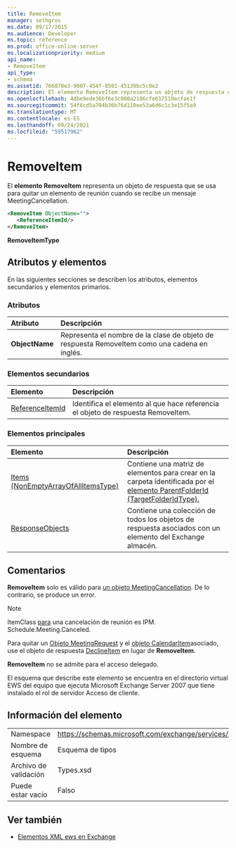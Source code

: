 ```yaml
---
title: RemoveItem
manager: sethgros
ms.date: 09/17/2015
ms.audience: Developer
ms.topic: reference
ms.prod: office-online-server
ms.localizationpriority: medium
api_name:
- RemoveItem
api_type:
- schema
ms.assetid: 766878e3-9007-454f-8501-45139bc5c0e2
description: El elemento RemoveItem representa un objeto de respuesta que se usa para quitar un elemento de reunión cuando se recibe un mensaje MeetingCancellation.
ms.openlocfilehash: 4dbe9ede36bf6e3c008a2186cfe617519ecfae1f
ms.sourcegitcommit: 54f6cd5a704b36b76d110ee53a6d6c1c3e15f5a9
ms.translationtype: MT
ms.contentlocale: es-ES
ms.lasthandoff: 09/24/2021
ms.locfileid: "59517962"
---
```

# <a name="removeitem"></a>RemoveItem

El **elemento RemoveItem** representa un objeto de respuesta que se usa para quitar un elemento de reunión cuando se recibe un mensaje MeetingCancellation. 
  
```xml
<RemoveItem ObjectName="">
   <ReferenceItemId/>
</RemoveItem>
```

 **RemoveItemType**
## <a name="attributes-and-elements"></a>Atributos y elementos

En las siguientes secciones se describen los atributos, elementos secundarios y elementos primarios.
  
### <a name="attributes"></a>Atributos

|**Atributo**|**Descripción**|
|:-----|:-----|
|**ObjectName** <br/> |Representa el nombre de la clase de objeto de respuesta RemoveItem como una cadena en inglés.  <br/> |
   
### <a name="child-elements"></a>Elementos secundarios

|**Elemento**|**Descripción**|
|:-----|:-----|
|[ReferenceItemId](referenceitemid.md) <br/> |Identifica el elemento al que hace referencia el objeto de respuesta RemoveItem.  <br/> |
   
### <a name="parent-elements"></a>Elementos principales

|**Elemento**|**Descripción**|
|:-----|:-----|
|[Items (NonEmptyArrayOfAllItemsType)](items-nonemptyarrayofallitemstype.md) <br/> |Contiene una matriz de elementos para crear en la carpeta identificada por el [elemento ParentFolderId (TargetFolderIdType).](parentfolderid-targetfolderidtype.md)  <br/> |
|[ResponseObjects](responseobjects.md) <br/> |Contiene una colección de todos los objetos de respuesta asociados con un elemento del Exchange almacén.  <br/> |
   
## <a name="remarks"></a>Comentarios

 **RemoveItem** solo es válido para [un objeto MeetingCancellation](meetingcancellation.md). De lo contrario, se produce un error.
  
> [!NOTE]
> ItemClass [para](itemclass.md) una cancelación de reunión es IPM. Schedule.Meeting.Canceled. 
  
Para quitar un [Objeto MeetingRequest](meetingrequest.md) y el [objeto CalendarItem](calendaritem.md)asociado, use el objeto de respuesta [DeclineItem](declineitem.md) en lugar de **RemoveItem**.
  
 **RemoveItem** no se admite para el acceso delegado. 
  
El esquema que describe este elemento se encuentra en el directorio virtual EWS del equipo que ejecuta Microsoft Exchange Server 2007 que tiene instalado el rol de servidor Acceso de cliente.
  
## <a name="element-information"></a>Información del elemento

|||
|:-----|:-----|
|Namespace  <br/> |https://schemas.microsoft.com/exchange/services/2006/types  <br/> |
|Nombre de esquema  <br/> |Esquema de tipos  <br/> |
|Archivo de validación  <br/> |Types.xsd  <br/> |
|Puede estar vacío  <br/> |Falso  <br/> |
   
## <a name="see-also"></a>Ver también



- [Elementos XML ews en Exchange](ews-xml-elements-in-exchange.md)

